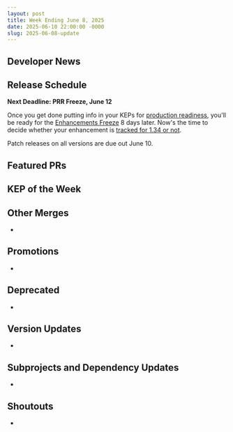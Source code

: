 ```yaml
---
layout: post
title: Week Ending June 8, 2025
date: 2025-06-10 22:00:00 -0000
slug: 2025-06-08-update
---
```


## Developer News


## Release Schedule

**Next Deadline: PRR Freeze, June 12**

Once you get done putting info in your KEPs for [production readiness](https://github.com/kubernetes/sig-release/blob/master/releases/release_phases.md#prr-freeze), you'll be ready for the [Enhancements Freeze](https://github.com/kubernetes/sig-release/blob/master/releases/release_phases.md#enhancements-freeze) 8 days later.  Now's the time to decide whether your enhancement is [tracked for 1.34 or not](https://bit.ly/k8s134-enhancements).

Patch releases on all versions are due out June 10.

## Featured PRs


## KEP of the Week


## Other Merges

*

## Promotions

*

## Deprecated

*

## Version Updates

*

## Subprojects and Dependency Updates

*

## Shoutouts

*
